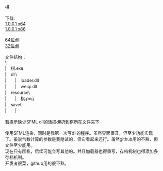 棋 <br>
<br>
下载: <br>
<a href="https://github.com/loouwiit/chess/blob/master/%E7%94%9F%E6%88%90/1.0.0.1/64.zip">1.0.0.1 x64</a> <br>
<a href="https://github.com/loouwiit/chess/blob/master/%E7%94%9F%E6%88%90/1.0.0.1/32.zip">1.0.0.1 x86</a> <br>
<br>
<a href="https://github.com/loouwiit/chess/tree/master/%E7%94%9F%E6%88%90/64/dll">64位dll</a> <br>
<a href="https://github.com/loouwiit/chess/tree/master/%E7%94%9F%E6%88%90/32/dll">32位dll</a> <br>
<br>
文件结构：<br/>
\\<br>
|　棋.exe<br>
|　dll\\<br>
|　　|　loader.dll<br>
|　　|　weiqi.dll<br>
|　resource\\<br>
|　　|　棋.png<br>
|　save\\<br>
|　　|<br>
<br>
若提示缺少SFML dll的话把dll扔到棋所在文件夹下 <br>
<br>
使用SFML渲染，同时是我第一次写dll的程序。虽然界面很丑，但至少功能实现了。虽说气数计算的参数是我瞎试的，但它看起来还行。虽然github用的不熟，但文件至少能用。 <br>
现在只有围棋，后续可能会写其他的。并且加载器也得重写，存档机制也得添加多存档机制。 <br/>
开发者很菜，github用的很不熟。
